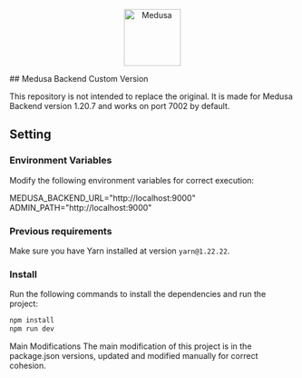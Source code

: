 <p align="center">
  <a href="https://www.medusajs.com">
    <img alt="Medusa" src="https://user-images.githubusercontent.com/7554214/153162406-bf8fd16f-aa98-4604-b87b-e13ab4baf604.png" width="100" />
  </a>
</p>
## Medusa Backend Custom Version

This repository is not intended to replace the original. It is made for Medusa Backend version 1.20.7 and works on port 7002 by default.

## Setting

### Environment Variables

Modify the following environment variables for correct execution:

MEDUSA_BACKEND_URL="http://localhost:9000"
ADMIN_PATH="http://localhost:9000"

### Previous requirements

Make sure you have Yarn installed at version `yarn@1.22.22`.

### Install

Run the following commands to install the dependencies and run the project:

```sh
npm install
npm run dev
```

Main Modifications
The main modification of this project is in the package.json versions, updated and modified manually for correct cohesion.

